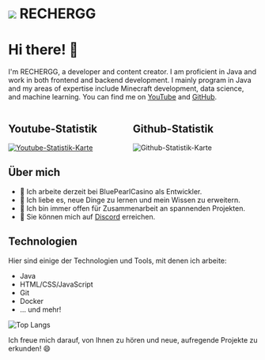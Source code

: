 # ![](https://cdn.discordapp.com/emojis/1021121065990234263.webp?size=96&quality=lossless) **RECHERGG**

# Hi there! 👋

I'm RECHERGG, a developer and content creator. I am proficient in Java and work in both frontend and backend development. I mainly program in Java and my areas of expertise include Minecraft development, data science, and machine learning. You can find me on [YouTube](https://youtube.com/@RECHERGG) and [GitHub](https://github.com/rechergg).

<div style="display: flex; flex-wrap: wrap;">
  <div style="width: 50%;">
    <h2>Youtube-Statistik</h2>
    <a href="https://www.youtube.com/channel/UCk017SA5PcXeyKoVmX8tuRg">
      <img src="https://youtube-stats-card.vercel.app/api?channelid=UCk017SA5PcXeyKoVmX8tuRg&layout=extruded&theme=dark" alt="Youtube-Statistik-Karte">
    </a>
  </div>
  <div style="width: 50%;">
    <h2>Github-Statistik</h2>
    <img src="https://github-readme-stats.vercel.app/api?username=rechergg&show_icons=true&theme=dark" alt="Github-Statistik-Karte">
  </div>
</div>

## Über mich

- 🔭 Ich arbeite derzeit bei BluePearlCasino als Entwickler.
- 🌱 Ich liebe es, neue Dinge zu lernen und mein Wissen zu erweitern.
- 👯 Ich bin immer offen für Zusammenarbeit an spannenden Projekten.
- 💬 Sie können mich auf [Discord](https://bluepearlcasino.de/discord) erreichen.

## Technologien

Hier sind einige der Technologien und Tools, mit denen ich arbeite:

- Java
- HTML/CSS/JavaScript
- Git
- Docker
- ... und mehr!

![Top Langs](https://github-readme-stats.vercel.app/api/top-langs/?username=rechergg&layout=compact&theme=dark)

Ich freue mich darauf, von Ihnen zu hören und neue, aufregende Projekte zu erkunden! 😄
